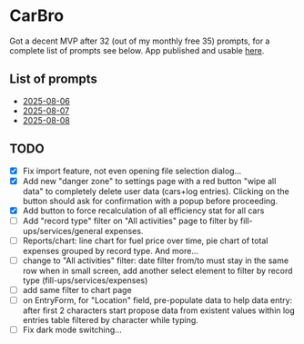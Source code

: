# CarBro

Got a decent MVP after 32 (out of my monthly free 35) prompts, for a complete list of prompts see below. App published and usable [here](https://app--car-bro-59debb07.base44.app).

## List of prompts

- [2025-08-06](prompts/2025-08-06.md)
- [2025-08-07](prompts/2025-08-07.md)
- [2025-08-08](prompts/2025-08-08.md)

## TODO

- [X] Fix import feature, not even opening file selection dialog...
- [X] Add new "danger zone" to settings page with a red button "wipe all data" to completely delete user data (cars+log entries). Clicking on the button should ask for confirmation with a popup before proceeding.
- [X] Add button to force recalculation of all efficiency stat for all cars
- [ ] Add "record type" filter on "All activities" page to filter by fill-ups/services/general expenses.
- [ ] Reports/chart: line chart for fuel price over time, pie chart of total expenses grouped by record type. And more...
- [ ] change to "All activities" filter: date filter from/to must stay in the same row when in small screen, add another select element to filter by record type (fill-ups/services/expenses)
- [ ] add same filter to chart page
- [ ] on EntryForm, for "Location" field, pre-populate data to help data entry: after first 2 characters start propose data from existent values within log entries table filtered by character while typing.
- [ ] Fix dark mode switching...
